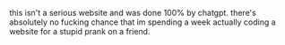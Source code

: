 this isn't a serious website and was done 100% by chatgpt. there's absolutely no fucking chance that im spending a week actually coding a website for a stupid prank on a friend. 
